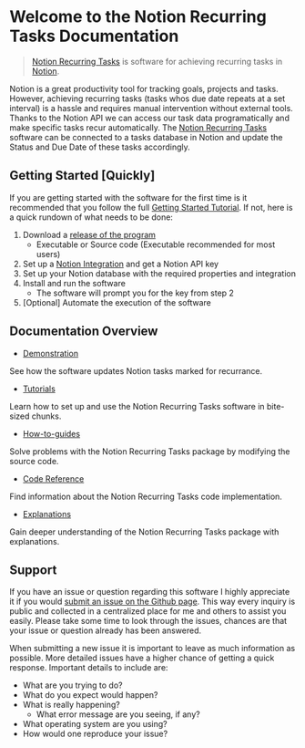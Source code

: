 # Welcome to the Notion Recurring Tasks Documentation

> [Notion Recurring Tasks](https://github.com/Theeoi/notion-recurring-tasks) is software for achieving recurring tasks in [Notion](https://www.notion.so/).

Notion is a great productivity tool for tracking goals, projects and tasks. However, achieving recurring tasks (tasks whos due date repeats at a set interval) is a hassle and requires manual intervention without external tools. Thanks to the Notion API we can access our task data programatically and make specific tasks recur automatically. The [Notion Recurring Tasks](https://github.com/Theeoi/notion-recurring-tasks) software can be connected to a tasks database in Notion and update the Status and Due Date of these tasks accordingly.

## Getting Started [Quickly]

If you are getting started with the software for the first time is it recommended that you follow the full [Getting Started Tutorial](tutorial/getting-started/index.md). If not, here is a quick rundown of what needs to be done:

1. Download a [release of the program](https://github.com/Theeoi/notion-recurring-tasks/releases)
    - Executable or Source code (Executable recommended for most users)
2. Set up a [Notion Integration](https://www.notion.so/my-integrations) and get a Notion API key
3. Set up your Notion database with the required properties and integration
4. Install and run the software
    - The software will prompt you for the key from step 2
5. [Optional] Automate the execution of the software

## Documentation Overview

- [Demonstration](demonstration.md)

See how the software updates Notion tasks marked for recurrance.

- [Tutorials](tutorial/index.md)

Learn how to set up and use the Notion Recurring Tasks software in bite-sized chunks.

- [How-to-guides](how-to-guide/index.md)

Solve problems with the Notion Recurring Tasks package by modifying the source code.

- [Code Reference](reference/README.md)

Find information about the Notion Recurring Tasks code implementation.

- [Explanations](explanation/index.md)

Gain deeper understanding of the Notion Recurring Tasks package with explanations.

## Support

If you have an issue or question regarding this software I highly appreciate it if you would [submit an issue on the Github page](https://github.com/Theeoi/notion-recurring-tasks/issues). This way every inquiry is public and collected in a centralized place for me and others to assist you easily. Please take some time to look through the issues, chances are that your issue or question already has been answered.

When submitting a new issue it is important to leave as much information as possible. More detailed issues have a higher chance of getting a quick response. Important details to include are:

- What are you trying to do?
- What do you expect would happen?
- What is really happening?
  - What error message are you seeing, if any?
- What operating system are you using?
- How would one reproduce your issue?
